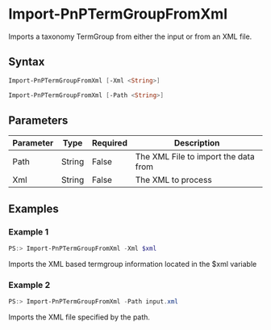 # Import-PnPTermGroupFromXml
Imports a taxonomy TermGroup from either the input or from an XML file.
## Syntax
```powershell
Import-PnPTermGroupFromXml [-Xml <String>]
```


```powershell
Import-PnPTermGroupFromXml [-Path <String>]
```


## Parameters
Parameter|Type|Required|Description
---------|----|--------|-----------
|Path|String|False|The XML File to import the data from|
|Xml|String|False|The XML to process|
## Examples

### Example 1
```powershell
PS:> Import-PnPTermGroupFromXml -Xml $xml
```
Imports the XML based termgroup information located in the $xml variable

### Example 2
```powershell
PS:> Import-PnPTermGroupFromXml -Path input.xml
```
Imports the XML file specified by the path.
